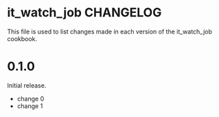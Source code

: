 # it_watch_job CHANGELOG

This file is used to list changes made in each version of the it_watch_job cookbook.

# 0.1.0

Initial release.

- change 0
- change 1

